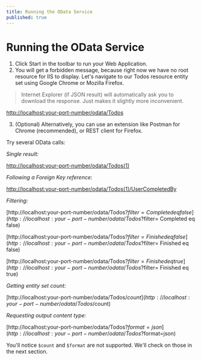 ```yaml
---
title: Running the OData Service
published: true
---
```


# Running the OData Service

1. Click Start in the toolbar to run your Web Application.
2. You will get a forbidden message, because right now we have no root resource for IIS to display. Let's navigate to our Todos resource entity set using Google Chrome or Mozilla Firefox.

> Internet Explorer (if JSON result) will automatically ask you to download the response. Just makes it slightly more inconvenient.

[http://localhost:your-port-number/odata/Todos](http://localhost:your-port-number/odata/Todos)

3. (Optional) Alternatively, you can use an extension like Postman for Chrome (recommended), or REST client for Firefox.

Try several OData calls:

_Single result:_

[http://localhost:your-port-number/odata/Todos(1)](http://localhost:your-port-number/odata/Todos(1))

_Following a Foreign Key reference:_

[http://localhost:your-port-number/odata/Todos(1)/UserCompletedBy](http://localhost:your-port-number/odata/Todos(1)/UserCompletedBy)

_Filtering:_

[http://localhost:your-port-number/odata/Todos?$filter= Completed eq false](http://localhost:your-port-number/odata/Todos?$filter= Completed eq false)

[http://localhost:your-port-number/odata/Todos?$filter= Finished eq false](http://localhost:your-port-number/odata/Todos?$filter= Finished eq false)

[http://localhost:your-port-number/odata/Todos?$filter= Finished eq true](http://localhost:your-port-number/odata/Todos?$filter= Finished eq true)

_Getting entity set count:_

[http://localhost:your-port-number/odata/Todos/$count](http://localhost:your-port-number/odata/Todos/$count)

_Requesting output content type:_

[http://localhost:your-port-number/odata/Todos?$format=json](http://localhost:your-port-number/odata/Todos?$format=json)

You'll notice `$count` and `$format` are not supported. We'll check on those in the next section.
